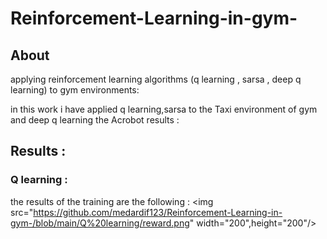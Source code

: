 # Reinforcement-Learning-in-gym-
## About
applying reinforcement learning algorithms (q learning , sarsa , deep q learning) to gym environments:

in this work i have applied q learning,sarsa to the Taxi environment of gym and deep q learning the Acrobot results :

## Results :
### Q learning :
the results of the training are the following  :
<img src="https://github.com/medardif123/Reinforcement-Learning-in-gym-/blob/main/Q%20learning/reward.png" width="200",height="200"/>
